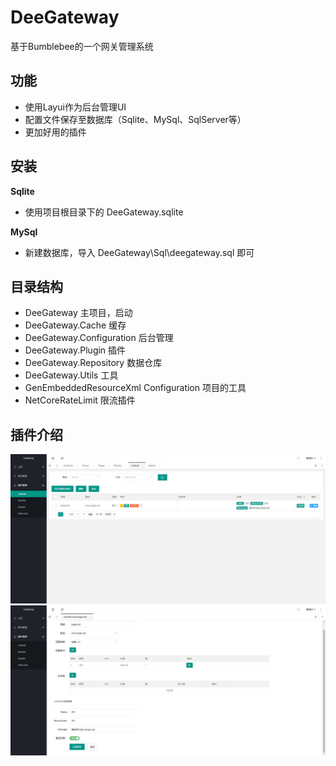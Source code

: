 # DeeGateway
基于Bumblebee的一个网关管理系统

## 功能
 - 使用Layui作为后台管理UI
 - 配置文件保存至数据库（Sqlite、MySql、SqlServer等）
 - 更加好用的插件
 
## 安装
 **Sqlite**
 - 使用项目根目录下的 DeeGateway.sqlite
 
 **MySql**
 - 新建数据库，导入 DeeGateway\Sql\deegateway.sql 即可
 
 ## 目录结构
 - DeeGateway 主项目，启动
 - DeeGateway.Cache  缓存
 - DeeGateway.Configuration 后台管理
 - DeeGateway.Plugin  插件
 - DeeGateway.Repository 数据仓库
 - DeeGateway.Utils 工具
 - GenEmbeddedResourceXml Configuration 项目的工具
 - NetCoreRateLimit 限流插件
## 插件介绍
 ![img](/plugin_jwt_list.png)
  ![img](/plugin_jwt_form.png)
